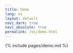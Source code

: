 ```yaml
---
title: Demo
lang: es
layout: default
navi_dark: true
navi_absolute: true
permalink: /es/demo.html
---
```


{% include pages/demo.md %}